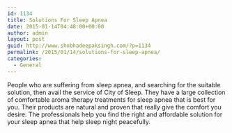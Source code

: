 ```yaml
---
id: 1134
title: Solutions For Sleep Apnea
date: 2015-01-14T04:48:00+00:00
author: admin
layout: post
guid: http://www.shobhadeepaksingh.com/?p=1134
permalink: /2015/01/14/solutions-for-sleep-apnea/
categories:
  - General
---
```

People who are suffering from sleep apnea, and searching for the suitable solution, then avail the service of City of Sleep. They have a large collection of comfortable aroma therapy treatments for sleep apnea that is best for you. Their products are natural and proven that really give the comfort you desire. The professionals help you find the right and affordable solution for your sleep apnea that help sleep night peacefully.